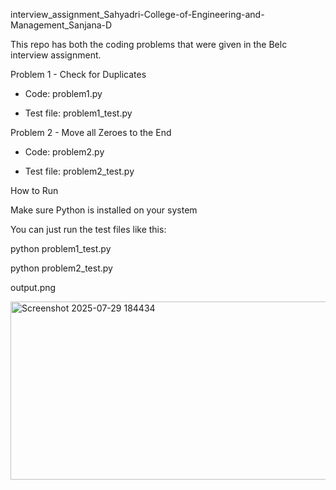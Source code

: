 
interview_assignment_Sahyadri-College-of-Engineering-and-Management_Sanjana-D


This repo has both the coding problems that were given in the Belc interview assignment.

Problem 1 - Check for Duplicates

- Code: problem1.py
  
- Test file: problem1_test.py

Problem 2 - Move all Zeroes to the End

- Code: problem2.py
 
- Test file: problem2_test.py

 How to Run

Make sure Python is installed on your system

You can just run the test files like this:

python problem1_test.py

python problem2_test.py

output.png

<img width="828" height="285" alt="Screenshot 2025-07-29 184434" src="https://github.com/user-attachments/assets/111d2b9b-5af3-419d-b64d-4859e35b4876" />

